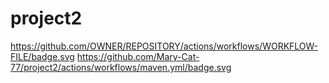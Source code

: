 # project2
https://github.com/OWNER/REPOSITORY/actions/workflows/WORKFLOW-FILE/badge.svg
https://github.com/Mary-Cat-77/project2/actions/workflows/maven.yml/badge.svg
